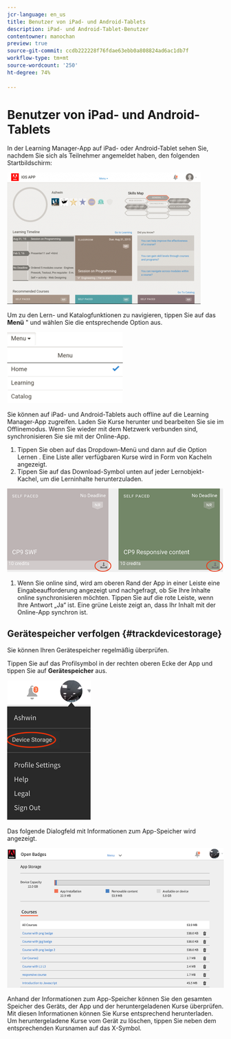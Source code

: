 ```yaml
---
jcr-language: en_us
title: Benutzer von iPad- und Android-Tablets
description: iPad- und Android-Tablet-Benutzer
contentowner: manochan
preview: true
source-git-commit: ccdb222228f76fdae63ebb0a808824ad6ac1db7f
workflow-type: tm+mt
source-wordcount: '250'
ht-degree: 74%

---
```




# Benutzer von iPad- und Android-Tablets

In der Learning Manager-App auf iPad- oder Android-Tablet sehen Sie, nachdem Sie sich als Teilnehmer angemeldet haben, den folgenden Startbildschirm:

![](assets/screenshot-2015-08-07-12-24-40-e1439211134842.png)

Um zu den Lern- und Katalogfunktionen zu navigieren, tippen Sie auf das **Menü** &quot; und wählen Sie die entsprechende Option aus.

![](assets/menu-ipad.png)

Sie können auf iPad- und Android-Tablets auch offline auf die Learning Manager-App zugreifen. Laden Sie Kurse herunter und bearbeiten Sie sie im Offlinemodus. Wenn Sie wieder mit dem Netzwerk verbunden sind, synchronisieren Sie sie mit der Online-App.

1. Tippen Sie oben auf das Dropdown-Menü und dann auf die Option Lernen . Eine Liste aller verfügbaren Kurse wird in Form von Kacheln angezeigt.
1. Tippen Sie auf das Download-Symbol unten auf jeder Lernobjekt-Kachel, um die Lerninhalte herunterzuladen.

![](assets/download-ipad.png)

1. Wenn Sie online sind, wird am oberen Rand der App in einer Leiste eine Eingabeaufforderung angezeigt und nachgefragt, ob Sie Ihre Inhalte online synchronisieren möchten. Tippen Sie auf die rote Leiste, wenn Ihre Antwort „Ja“ ist. Eine grüne Leiste zeigt an, dass Ihr Inhalt mit der Online-App synchron ist.

## Gerätespeicher verfolgen {#trackdevicestorage}

Sie können Ihren Gerätespeicher regelmäßig überprüfen.

Tippen Sie auf das Profilsymbol in der rechten oberen Ecke der App und tippen Sie auf **Gerätespeicher** aus.

![](assets/app-device-storage.png)

Das folgende Dialogfeld mit Informationen zum App-Speicher wird angezeigt.

![](assets/app-storage.png)

Anhand der Informationen zum App-Speicher können Sie den gesamten Speicher des Geräts, der App und der heruntergeladenen Kurse überprüfen. Mit diesen Informationen können Sie Kurse entsprechend herunterladen. Um heruntergeladene Kurse vom Gerät zu löschen, tippen Sie neben dem entsprechenden Kursnamen auf das X-Symbol.
